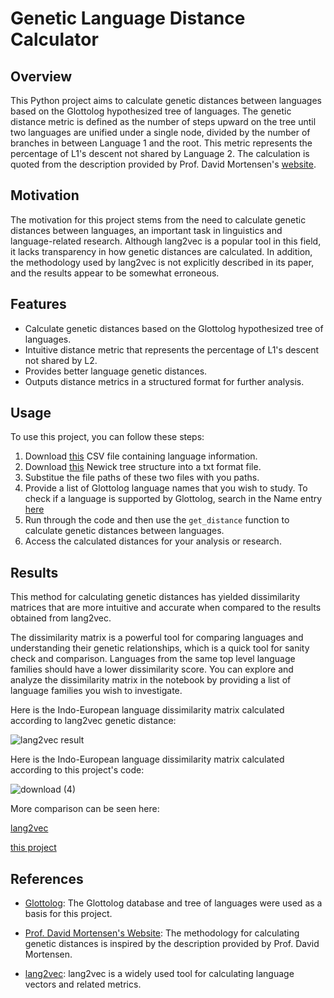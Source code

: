 # Genetic Language Distance Calculator

## Overview

This Python project aims to calculate genetic distances between languages based on the Glottolog hypothesized tree of languages. The genetic distance metric is defined as the number of steps upward on the tree until two languages are unified under a single node, divided by the number of branches in between Language 1 and the root. This metric represents the percentage of L1's descent not shared by Language 2. The calculation is quoted from the description provided by Prof. David Mortensen's [website](https://www.cs.cmu.edu/~dmortens/projects/7_project/).

## Motivation

The motivation for this project stems from the need to calculate genetic distances between languages, an important task in linguistics and language-related research. Although lang2vec is a popular tool in this field, it lacks transparency in how genetic distances are calculated. In addition, the methodology used by lang2vec is not explicitly described in its paper, and the results appear to be somewhat erroneous.


## Features

- Calculate genetic distances based on the Glottolog hypothesized tree of languages.
- Intuitive distance metric that represents the percentage of L1's descent not shared by L2.
- Provides better language genetic distances.
- Outputs distance metrics in a structured format for further analysis.

## Usage

To use this project, you can follow these steps:

1. Download [this](https://cdstar.eva.mpg.de//bitstreams/EAEA0-B701-6328-C3E3-0/glottolog_languoid.csv.zip) CSV file containing language information.
2. Download [this](https://cdstar.eva.mpg.de//bitstreams/EAEA0-B701-6328-C3E3-0/tree_glottolog_newick.txt) Newick tree structure into a txt format file.
3. Substitue the file paths of these two files with you paths.
4. Provide a list of Glottolog language names that you wish to study. To check if a language is supported by Glottolog, search in the Name entry [here](https://glottolog.org/glottolog/language)
5. Run through the code and then use the `get_distance` function to calculate genetic distances between languages.
6. Access the calculated distances for your analysis or research.

## Results

This method for calculating genetic distances has yielded dissimilarity matrices that are more intuitive and accurate when compared to the results obtained from lang2vec. 

The dissimilarity matrix is a powerful tool for comparing languages and understanding their genetic relationships, which is a quick tool for sanity check and comparison. Languages from the same top level language families should have a lower dissimilarity score. You can explore and analyze the dissimilarity matrix in the notebook by providing a list of language families you wish to investigate.

Here is the Indo-European language dissimilarity matrix calculated according to lang2vec genetic distance:

![lang2vec result](https://github.com/qinwenshuo/Genetic-Distance/assets/53549553/38a0a4cd-1ace-4e86-953e-d80f8ccf2032)

Here is the Indo-European language dissimilarity matrix calculated according to this project's code:

![download (4)](https://github.com/qinwenshuo/Genetic-Distance/assets/53549553/68ab0db4-bc4e-456e-89d6-40e654bbaba6)

More comparison can be seen here:

[lang2vec](https://docs.google.com/document/d/14KpmoXCsTp3acAJLDcs2UKHidksYJ4XsWATU6SRgoGs/edit?usp=sharing)

[this project](https://docs.google.com/document/d/171tgUBvQ-6iWdNexMXjAxPrsr8qZt_-MEBB5dPufmkI/edit?usp=sharing)

## References

- [Glottolog](https://glottolog.org/): The Glottolog database and tree of languages were used as a basis for this project.

- [Prof. David Mortensen's Website](https://www.cs.cmu.edu/~dmortens/projects/7_project/): The methodology for calculating genetic distances is inspired by the description provided by Prof. David Mortensen.

- [lang2vec](https://github.com/antonisa/lang2vec): lang2vec is a widely used tool for calculating language vectors and related metrics.

